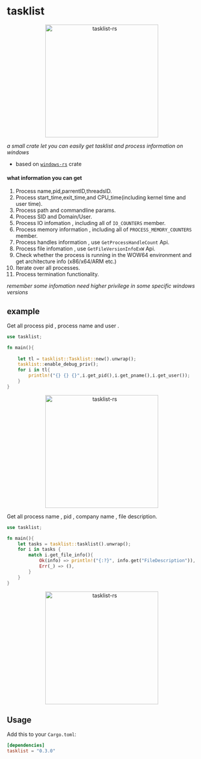 # tasklist

<p align="center">
    <img height="300" alt="tasklist-rs" src="images/ico.png">
</p>

_a small crate let you can easily get tasklist and process information on windows_

- based on [`windows-rs`](https://github.com/microsoft/windows-rs) crate 

#### what information you can get
1. Process name,pid,parrentID,threadsID.
2. Process start_time,exit_time,and CPU_time(including kernel time and user time).
3. Process path and commandline params.
4. Process SID and Domain/User.
5. Process IO infomation , including all of `IO_COUNTERS` member.
6. Process memory information , including all of `PROCESS_MEMORY_COUNTERS` member.
7. Process handles information , use `GetProcessHandleCount` Api.
8. Process file infomation , use `GetFileVersionInfoExW` Api.
9. Check whether the process is running in the WOW64 environment and get architecture info (x86/x64/ARM etc.)
10. Iterate over all processes.
11. Process termination functionality.

_remember some infomation need higher privilege in some specific windows versions_

## example
Get all process pid , process name and user .
```rust
use tasklist;

fn main(){
   
    let tl = tasklist::Tasklist::new().unwrap();
    tasklist::enable_debug_priv();
    for i in tl{
        println!("{} {} {}",i.get_pid(),i.get_pname(),i.get_user());
    }
}
```
<p align="center">
    <img height="300" alt="tasklist-rs" src="images/example1.png">
</p>

Get all process name , pid , company name , file description.

```rust
use tasklist;

fn main(){
    let tasks = tasklist::tasklist().unwrap();
    for i in tasks {
        match i.get_file_info(){
            Ok(info) => println!("{:?}", info.get("FileDescription")),
            Err(_) => (),
        }
    }
}
```
<p align="center">
    <img height="300" alt="tasklist-rs" src="images/example.png">
</p>


## Usage
Add this to your `Cargo.toml`:

```toml
[dependencies]
tasklist = "0.3.0"
```